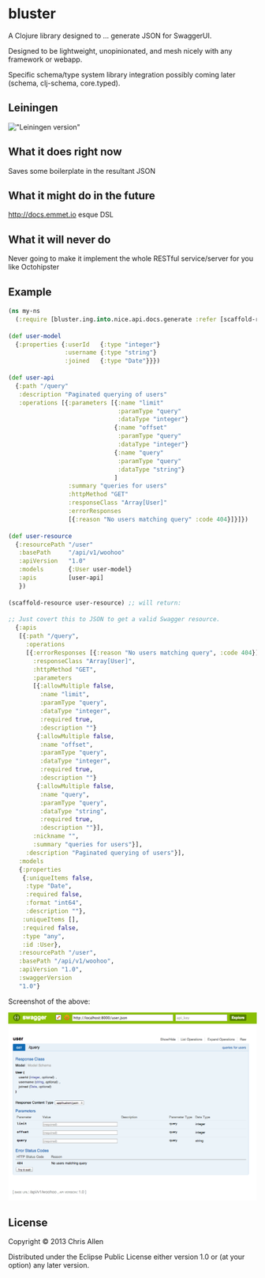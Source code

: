 # bluster

A Clojure library designed to ... generate JSON for SwaggerUI.

Designed to be lightweight, unopinionated, and mesh nicely with
any framework or webapp.

Specific schema/type system library integration possibly
coming later (schema, clj-schema, core.typed).

## Leiningen

!["Leiningen version"](https://clojars.org/bluster/latest-version.svg)

## What it does right now

Saves some boilerplate in the resultant JSON

## What it might do in the future

http://docs.emmet.io esque DSL

## What it will never do

Never going to make it implement the whole RESTful service/server for you like Octohipster

## Example

```clojure
(ns my-ns
  (:require [bluster.ing.into.nice.api.docs.generate :refer [scaffold-resource]]))

(def user-model
  {:properties {:userId   {:type "integer"}
                :username {:type "string"}
                :joined   {:type "Date"}}})

(def user-api
  {:path "/query"
   :description "Paginated querying of users"
   :operations [{:parameters [{:name "limit"
                               :paramType "query"
                               :dataType "integer"}
                              {:name "offset"
                               :paramType "query"
                               :dataType "integer"}
                              {:name "query"
                               :paramType "query"
                               :dataType "string"}
                              ]
                 :summary "queries for users"
                 :httpMethod "GET"
                 :responseClass "Array[User]"
                 :errorResponses
                 [{:reason "No users matching query" :code 404}]}]})

(def user-resource
  {:resourcePath "/user"
   :basePath     "/api/v1/woohoo"
   :apiVersion   "1.0"
   :models       {:User user-model}
   :apis         [user-api]
   })

(scaffold-resource user-resource) ;; will return:

;; Just covert this to JSON to get a valid Swagger resource.
  {:apis
   [{:path "/query",
     :operations
     [{:errorResponses [{:reason "No users matching query", :code 404}],
       :responseClass "Array[User]",
       :httpMethod "GET",
       :parameters
       [{:allowMultiple false,
         :name "limit",
         :paramType "query",
         :dataType "integer",
         :required true,
         :description ""}
        {:allowMultiple false,
         :name "offset",
         :paramType "query",
         :dataType "integer",
         :required true,
         :description ""}
        {:allowMultiple false,
         :name "query",
         :paramType "query",
         :dataType "string",
         :required true,
         :description ""}],
       :nickname "",
       :summary "queries for users"}],
     :description "Paginated querying of users"}],
   :models
   {:properties
    {:uniqueItems false,
     :type "Date",
     :required false,
     :format "int64",
     :description ""},
    :uniqueItems [],
    :required false,
    :type "any",
    :id :User},
   :resourcePath "/user",
   :basePath "/api/v1/woohoo",
   :apiVersion "1.0",
   :swaggerVersion
   "1.0"}

```

Screenshot of the above:

!["example image of blackwater output"](resources/screenie.png)

## License

Copyright © 2013 Chris Allen

Distributed under the Eclipse Public License either version 1.0 or (at
your option) any later version.
